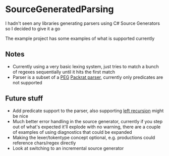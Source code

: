# SourceGeneratedParsing

I hadn't seen any libraries generating parsers using C# Source Generators so I decided to give it a go

The example project has some examples of what is supported currently

## Notes

- Currently using a very basic lexing system, just tries to match a bunch of regexes sequentially until it hits the first match
- Parser is a subset of a [PEG](https://en.wikipedia.org/wiki/Parsing_expression_grammar) [Packrat parser](https://en.wikipedia.org/wiki/Packrat_parser), currently only predicates are not supported

## Future stuff

- Add predicate support to the parser, also supporting [left recursion](https://dl.acm.org/doi/10.1145/1328408.1328424) might be nice
- Much better error handling in the source generator, currently if you step out of what's expected it'll explode with no warning, there are a couple of examples of using diagnostics that could be expanded
- Making the lexer/tokentype concept optional, e.g. productions could reference chars/regex directly
- Look at switching to an incremental source generator 